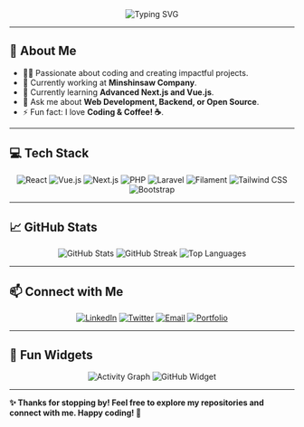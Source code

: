 <div align="center">
  <img src="https://readme-typing-svg.demolab.com?font=Fira+Code&size=24&pause=1000&color=F75C7E&width=435&lines=Hi+there!+I'm+ykmss+%F0%9F%91%8B;Welcome+to+my+GitHub+profile!;Full-stack+Developer+%7C+Open-source+Enthusiast;Always+learning+new+technologies+%F0%9F%93%9A" alt="Typing SVG" />
</div>

---

## 🌟 About Me

- 👨‍💻 Passionate about coding and creating impactful projects.
- 🔭 Currently working at **Minshinsaw Company**.
- 🌱 Currently learning **Advanced Next.js and Vue.js**.
- 💬 Ask me about **Web Development, Backend, or Open Source**.
- ⚡ Fun fact: I love **Coding & Coffee! ☕**.

---

## 💻 Tech Stack

<div align="center">
  <!-- Icons for technologies -->
  <img src="https://img.shields.io/badge/React-61DAFB?style=flat-square&logo=react&logoColor=black" alt="React" />
  <img src="https://img.shields.io/badge/Vue.js-4FC08D?style=flat-square&logo=vue.js&logoColor=white" alt="Vue.js" />
  <img src="https://img.shields.io/badge/Next.js-000000?style=flat-square&logo=next.js&logoColor=white" alt="Next.js" />
  <img src="https://img.shields.io/badge/PHP-777BB4?style=flat-square&logo=php&logoColor=white" alt="PHP" />
  <img src="https://img.shields.io/badge/Laravel-FF2D20?style=flat-square&logo=laravel&logoColor=white" alt="Laravel" />
  <img src="https://img.shields.io/badge/Filament-FF7F50?style=flat-square&logo=laravel&logoColor=white" alt="Filament" />
  <img src="https://img.shields.io/badge/Tailwind%20CSS-06B6D4?style=flat-square&logo=tailwindcss&logoColor=white" alt="Tailwind CSS" />
  <img src="https://img.shields.io/badge/Bootstrap-7952B3?style=flat-square&logo=bootstrap&logoColor=white" alt="Bootstrap" />
</div>

---

## 📈 GitHub Stats

<div align="center">
  <img src="https://github-readme-stats.vercel.app/api?username=ykmss&show_icons=true&theme=radical" alt="GitHub Stats" />
  <img src="https://github-readme-streak-stats.herokuapp.com/?user=ykmss&theme=radical" alt="GitHub Streak" />
  <img src="https://github-readme-stats.vercel.app/api/top-langs/?username=ykmss&layout=compact&theme=radical" alt="Top Languages" />
</div>

---

## 📫 Connect with Me

<div align="center">
  <a href="https://linkedin.com/in/ykmss"><img src="https://img.shields.io/badge/LinkedIn-%230077B5.svg?style=for-the-badge&logo=linkedin&logoColor=white" alt="LinkedIn" /></a>
  <a href="https://twitter.com/ykmss"><img src="https://img.shields.io/badge/Twitter-%231DA1F2.svg?style=for-the-badge&logo=twitter&logoColor=white" alt="Twitter" /></a>
  <a href="mailto:ykmss@example.com"><img src="https://img.shields.io/badge/Email-%23D14836.svg?style=for-the-badge&logo=gmail&logoColor=white" alt="Email" /></a>
  <a href="https://ykmss.dev"><img src="https://img.shields.io/badge/Portfolio-%23000000.svg?style=for-the-badge&logo=google-chrome&logoColor=white" alt="Portfolio" /></a>
</div>

---

## 🎨 Fun Widgets

<div align="center">
  <img src="https://github-readme-activity-graph.cyclic.app/graph?username=ykmss&theme=radical" alt="Activity Graph" />
  <img src="https://github-widgetbox.vercel.app/api/profile?username=ykmss&data=followers,repositories,stars&theme=radical" alt="GitHub Widget" />
</div>

---

**✨ Thanks for stopping by! Feel free to explore my repositories and connect with me. Happy coding! 🚀**
